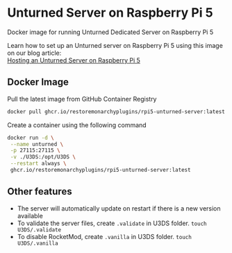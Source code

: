 # Unturned Server on Raspberry Pi 5
Docker image for running Unturned Dedicated Server on Raspberry Pi 5

Learn how to set up an Unturned server on Raspberry Pi 5 using this image on our blog article:  
[Hosting an Unturned Server on Raspberry Pi 5](https://restoremonarchy.com/servers/blog/untrpi01)

## Docker Image
Pull the latest image from GitHub Container Registry
```sh
docker pull ghcr.io/restoremonarchyplugins/rpi5-unturned-server:latest
```
Create a container using the following command
```sh
docker run -d \
 --name unturned \
 -p 27115:27115 \
 -v ./U3DS:/opt/U3DS \
 --restart always \
 ghcr.io/restoremonarchyplugins/rpi5-unturned-server:latest
```

## Other features
- The server will automatically update on restart if there is a new version available
- To validate the server files, create `.validate` in U3DS folder. `touch U3DS/.validate`
- To disable RocketMod, create `.vanilla` in U3DS folder. `touch U3DS/.vanilla`
